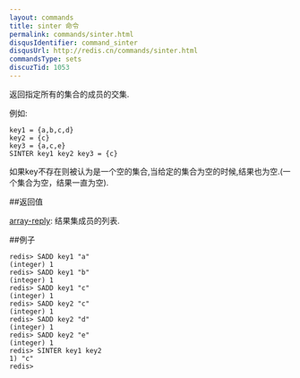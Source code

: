```yaml
---
layout: commands
title: sinter 命令
permalink: commands/sinter.html
disqusIdentifier: command_sinter
disqusUrl: http://redis.cn/commands/sinter.html
commandsType: sets
discuzTid: 1053
---
```


返回指定所有的集合的成员的交集.

例如:

	key1 = {a,b,c,d}
	key2 = {c}
	key3 = {a,c,e}
	SINTER key1 key2 key3 = {c}

如果key不存在则被认为是一个空的集合,当给定的集合为空的时候,结果也为空.(一个集合为空，结果一直为空).

##返回值

[array-reply](/topics/protocol.html#array-reply): 结果集成员的列表.

##例子
	
	redis> SADD key1 "a"
	(integer) 1
	redis> SADD key1 "b"
	(integer) 1
	redis> SADD key1 "c"
	(integer) 1
	redis> SADD key2 "c"
	(integer) 1
	redis> SADD key2 "d"
	(integer) 1
	redis> SADD key2 "e"
	(integer) 1
	redis> SINTER key1 key2
	1) "c"
	redis> 